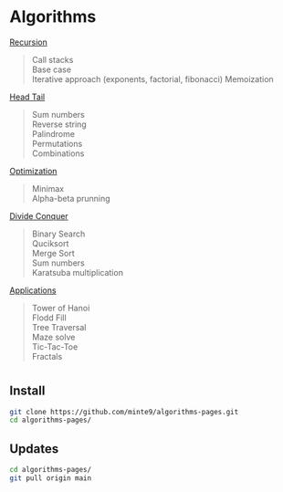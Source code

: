 # Algorithms

[Recursion](./main/recursion/)  
> Call stacks  
> Base case  
> Iterative approach (exponents, factorial, fibonacci)
> Memoization  

[Head Tail](./main/head_tail/)  
> Sum numbers  
> Reverse string  
> Palindrome  
> Permutations  
> Combinations  
    
[Optimization](./main/optimization/minimax)  
> Minimax  
> Alpha-beta prunning  

[Divide Conquer](./main/divide_conquer/)   
> Binary Search  
> Quciksort  
> Merge Sort  
> Sum numbers  
> Karatsuba multiplication  

[Applications](./main/applications/)  
> Tower of Hanoi  
> Flodd Fill  
> Tree Traversal  
> Maze solve  
> Tic-Tac-Toe  
> Fractals  
</pre>

#

## Install

~~~sh
git clone https://github.com/minte9/algorithms-pages.git
cd algorithms-pages/
~~~

## Updates

~~~sh
cd algorithms-pages/
git pull origin main
~~~
